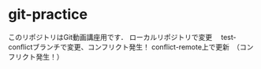 # git-practice
このリポジトリはGit動画講座用です．
ローカルリポジトリで変更　
test-conflictブランチで変更、コンフリクト発生！
conflict-remote上で更新　（コンフリクト発生！）
